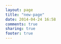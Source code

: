 ```yaml
---
layout: page
title: "new-page"
date: 2014-04-24 16:58
comments: true
sharing: true
footer: true
---
```

